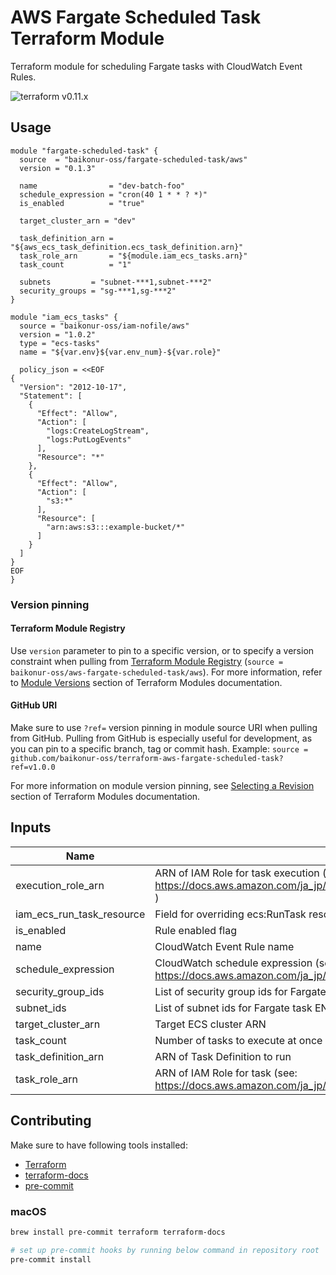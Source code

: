 # AWS Fargate Scheduled Task Terraform Module

Terraform module for scheduling Fargate tasks with CloudWatch Event Rules.

![terraform v0.11.x](https://img.shields.io/badge/terraform-v0.11.x-brightgreen.svg)

## Usage

```HCL
module "fargate-scheduled-task" {
  source  = "baikonur-oss/fargate-scheduled-task/aws"
  version = "0.1.3"

  name                = "dev-batch-foo"
  schedule_expression = "cron(40 1 * * ? *)"
  is_enabled          = "true"

  target_cluster_arn = "dev"

  task_definition_arn = "${aws_ecs_task_definition.ecs_task_definition.arn}"
  task_role_arn       = "${module.iam_ecs_tasks.arn}"
  task_count          = "1"

  subnets         = "subnet-***1,subnet-***2"
  security_groups = "sg-***1,sg-***2"
}

module "iam_ecs_tasks" {
  source = "baikonur-oss/iam-nofile/aws"
  version = "1.0.2"
  type = "ecs-tasks"
  name = "${var.env}${var.env_num}-${var.role}"

  policy_json = <<EOF
{
  "Version": "2012-10-17",
  "Statement": [
    {
      "Effect": "Allow",
      "Action": [
        "logs:CreateLogStream",
        "logs:PutLogEvents"
      ],
      "Resource": "*"
    },
    {
      "Effect": "Allow",
      "Action": [
        "s3:*"
      ],
      "Resource": [
        "arn:aws:s3:::example-bucket/*"
      ]
    }
  ]
}
EOF
}
```

### Version pinning
#### Terraform Module Registry
Use `version` parameter to pin to a specific version, or to specify a version constraint when pulling from [Terraform Module Registry](https://registry.terraform.io) (`source = baikonur-oss/aws-fargate-scheduled-task/aws`).
For more information, refer to [Module Versions](https://www.terraform.io/docs/configuration/modules.html#module-versions) section of Terraform Modules documentation.

#### GitHub URI
Make sure to use `?ref=` version pinning in module source URI when pulling from GitHub.
Pulling from GitHub is especially useful for development, as you can pin to a specific branch, tag or commit hash.
Example: `source = github.com/baikonur-oss/terraform-aws-fargate-scheduled-task?ref=v1.0.0`

For more information on module version pinning, see [Selecting a Revision](https://www.terraform.io/docs/modules/sources.html#selecting-a-revision) section of Terraform Modules documentation.


<!-- Documentation below is generated by pre-commit, do not overwrite manually -->
<!-- BEGINNING OF PRE-COMMIT-TERRAFORM DOCS HOOK -->
## Inputs

| Name | Description | Type | Default | Required |
|------|-------------|:----:|:-----:|:-----:|
| execution\_role\_arn | ARN of IAM Role for task execution (see: https://docs.aws.amazon.com/ja_jp/AmazonECS/latest/developerguide/task_execution_IAM_role.html ) | string | n/a | yes |
| iam\_ecs\_run\_task\_resource | Field for overriding ecs:RunTask resource identifier in Events IAM role (defaults to task_definition_arn) | string | `""` | no |
| is\_enabled | Rule enabled flag | string | `"true"` | no |
| name | CloudWatch Event Rule name | string | n/a | yes |
| schedule\_expression | CloudWatch schedule expression (see: https://docs.aws.amazon.com/ja_jp/AmazonCloudWatch/latest/events/ScheduledEvents.html ) | string | n/a | yes |
| security\_group\_ids | List of security group ids for Fargate task ENI | list | n/a | yes |
| subnet\_ids | List of subnet ids for Fargate task ENI | list | n/a | yes |
| target\_cluster\_arn | Target ECS cluster ARN | string | n/a | yes |
| task\_count | Number of tasks to execute at once | string | `"1"` | no |
| task\_definition\_arn | ARN of Task Definition to run | string | n/a | yes |
| task\_role\_arn | ARN of IAM Role for task (see: https://docs.aws.amazon.com/ja_jp/AmazonECS/latest/developerguide/task-iam-roles.html ) | string | n/a | yes |

<!-- END OF PRE-COMMIT-TERRAFORM DOCS HOOK -->

## Contributing

Make sure to have following tools installed:
- [Terraform](https://www.terraform.io/)
- [terraform-docs](https://github.com/segmentio/terraform-docs)
- [pre-commit](https://pre-commit.com/)

### macOS
```bash
brew install pre-commit terraform terraform-docs

# set up pre-commit hooks by running below command in repository root
pre-commit install
```
